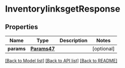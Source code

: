 # InventorylinksgetResponse

## Properties
Name | Type | Description | Notes
------------ | ------------- | ------------- | -------------
**params** | [**Params47**](Params47.md) |  | [optional] 

[[Back to Model list]](../README.md#documentation-for-models) [[Back to API list]](../README.md#documentation-for-api-endpoints) [[Back to README]](../README.md)


